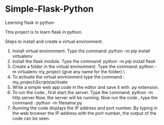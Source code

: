 # Simple-Flask-Python
Learning flask in python

This project is to learn flask in python. 

Steps to install and create a virtual environment. 
1.  Install virtual environment. Type the command:
    python -m pip install virtualenv
2.  Install the flask module. Type the command:
    python -m pip install flask
3.  Create a folder in the virtual environment. Type the command:
    python -m virtualenv my_project
    (give any name for the folder).\
4.  To activate the virtual environment type the command :
    my_project\Scripts\activate
5.  Write a simple web app code in the editor and save it with .py extension.
6.  To run the code , first start the server. Type the command: python -m http.server
    Now, the server will be running. Now run the code , type the command :
    python -m filename.py
7.  Running the code displays the IP address and port number. By typing in the web browser the IP address with the port number, the output     of the code can be seen.


